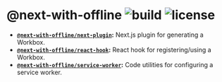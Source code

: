 # @next-with-offline ![build](https://img.shields.io/travis/com/cansin/next-with-offline) ![license](https://img.shields.io/github/license/cansin/next-with-offline)

- **[`@next-with-offline/next-plugin`](packages/next-plugin):** Next.js plugin for generating a Workbox.
- **[`@next-with-offline/react-hook`](packages/react-hook):** React hook for registering/using a Workbox.
- **[`@next-with-offline/service-worker`](packages/service-worker):** Code utilities for configuring a service worker.
